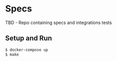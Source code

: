 # Specs

TBD - Repo containing specs and integrations tests

## Setup and Run

```sh
$ docker-compose up
$ make
```
